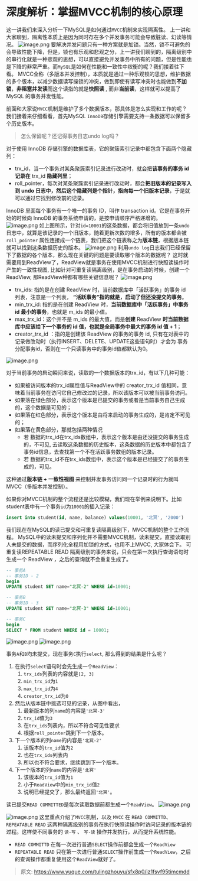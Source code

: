 # 深度解析：掌握MVCC机制的核心原理

这一讲我们来深入分析一下MySQL是如何通过`MVCC`机制来实现隔离性。
上一讲和大家聊到，隔离性本质上是因为同时存在多个并发事务可能会导致脏读、幻读等情况。
![image.png](./img/h0JesvUSUbaP_m0t/1680157573957-b40fefce-a3d7-475b-916c-ef36c92d48f1-233847.png)
要解决并发问题只有一种方案就是加锁。当然，锁不可避免的会导致性能下降，但是，锁也有乐观和悲观之分，上一讲我们聊到的，隔离级别中的串行化就是一种悲观的思想，可以直接避免并发事务中所有的问题，但是性能也是下降的非常严重。而`MySQL`是如何在性能和一致性中权衡的呢？我们接着往下看。
MVCC全称（多版本并发控制），本质就是通过一种乐观锁的思想，维护数据的多个版本，以减少数据读写操锁的冲突，做到即使有读写冲突时也能做到**不加锁**，**非阻塞并发读**而这个读指的就是**快照读** , 而非**当前读**，这样就可以提高了 MySQL 的事务并发性能。

前面和大家说`MVCC`机制是维护了多个数据版本，那具体是怎么实现和工作的呢？我们接着来仔细看看，首先MySQL `InnoDB`存储引擎需要支持一条数据可以保留多个历史版本。
> 怎么保留呢？还记得事务日志undo log吗？

对于使用 InnoDB 存储引擎的数据库表，它的聚簇索引记录中都包含下面两个隐藏列：

- trx_id，当一个事务对某条聚簇索引记录进行改动时，就会把**该事务的事务 id 记录在** trx_id **隐藏列里**；
- roll_pointer，每次对某条聚簇索引记录进行改动时，都会**把旧版本的记录写入到 undo 日志中，然后这个隐藏列是个指针，指向每一个旧版本记录**，于是就可以通过它找到修改前的记录。

InnoDB 里面每个事务有一个唯一的事务 ID，叫作 transaction id。它是在事务开始的时候向 InnoDB 的事务系统申请的，是按申请顺序严格递增的。
![image.png](./img/h0JesvUSUbaP_m0t/1680071884160-c066d323-0ea4-4b3f-8f09-3ea38ce3330f-386245.png)
如上图所示，针对`id=10001`的这条数据，都会将旧值放到一条`undo`日志中，就算是该记录的一个旧版本，随着更新次数的增多，所有的版本都会被 `roll_pointer` 属性连接成一个链表，我们把这个链表称之为**版本链**，根据版本链就可以找到这条数据历史的版本。
![image.png](./img/h0JesvUSUbaP_m0t/1680089702903-13895075-6e1a-47b4-b0f2-a299b7176d4e-213020.png)
利用`undo log`日志我们已经保留下了数据的各个版本，那么现在关键的问题是要读取哪个版本的数据呢？
这时就需要用到ReadView了，ReadView就是事务在使用MVCC机制进行快照读操作时产生的一致性视图, 比如针对可重复读隔离级别，是在事务启动的时候，创建一个ReadView, 那ReadView种都有哪些关键信息呢？
![image.png](./img/h0JesvUSUbaP_m0t/1680095929852-60ae40d0-a547-44dd-b419-677e29347107-108874.png)

- trx_ids: 指的是在创建 ReadView 时，当前数据库中「活跃事务」的事务 id 列表，注意是一个列表， **“活跃事务”指的就是，启动了但还没提交的事务**。
- min_trx_id: 指的是在创建 ReadView 时，**当前数据库中「活跃事务」中事务 id 最小的事务**，也就是 m_ids 的最小值。
- max_trx_id：这个并不是 m_ids 的最大值，而是**创建** ReadView **时当前数据库中应该给下一个事务的 id 值，也就是全局事务中最大的事务 id 值 + 1**；
- creator_trx_id ：指的是创建该 ReadView 的事务的事务 id, 只有在对表中的记录做改动时（执行INSERT、DELETE、UPDATE这些语句时）才会为 事务分配事务id，否则在一个只读事务中的事务id值都默认为0。

![image.png](./img/h0JesvUSUbaP_m0t/1680095960762-04342929-209b-4705-b013-a77e6c294eda-719885.png)

对于当前事务的启动瞬间来说，读取的一个数据版本的trx_id，有以下几种可能：

- 如果被访问版本的trx_id属性值与ReadView中的 creator_trx_id 值相同，意味着当前事务在访问它自己修改过的记录，所以该版本可以被当前事务访问。
- 如果落在绿色部分，表示这个版本是已提交的事务或者是当前事务自己生成的，这个数据是可见的；
- 如果落在红色部分，表示这个版本是由将来启动的事务生成的，是肯定不可见的；
- 如果落在黄色部分，那就包括两种情况
   - 若 数据的trx_id在trx_ids数组中，表示这个版本是由还没提交的事务生成的，不可见, 去读取这条数据的历史版本，这条数据的历史版本中都包含了事务id信息，去查找第一个不在活跃事务数组的版本记录。
   - 若 数据的trx_id不在trx_ids数组中，表示这个版本是已经提交了的事务生成的，可见。

这种通过**版本链 + 一致性视图** 来控制并发事务访问同一个记录时的行为就叫 MVCC（多版本并发控制）。

如果你对MVCC机制的整个流程还是比较模糊，我们现在举例来说明下。比如student表中有一个事务`id`为`10001`的插入记录：
```sql
insert into student(id, name, balance) values(10001, '北冥', '2000')
```

我们现在在MySQL的读已提交和可重复读隔离级别下，MVCC机制的整个工作流程。
MySQL中的读未提交和序列化并不需要MVCC机制，读未提交，直接读取别人未提交的数据，而序列化全程用加锁的方式，也用不上MVCC, 大家体会下。
可重复读REPEATABLE READ 隔离级别的事务来说，只会在第一次执行查询语句时生成一个 ReadView ，之后的查询就不会重复生成了。

```sql
-- 事务A 
-- 事务ID - 2
begin
UPDATE student SET name="北冥-2" WHERE id=10001;

-- 事务B
-- 事务ID - 3
UPDATE student SET name="北冥-3" WHERE id=10001;

-- 事务C
begin
SELECT * FROM student WHERE id = 10001;
```
![image.png](./img/h0JesvUSUbaP_m0t/1680179062059-b0d38f09-c952-4985-8a6b-c4e4006d70d9-950597.png)
![image.png](./img/h0JesvUSUbaP_m0t/1680179084203-0d51bb36-caff-423f-a7b0-c3f49dbef6bc-693179.png)

事务`A`和`B`均未提交，现在事务`C`执行`select`, 那么得到的结果是什么呢？

1. 在执行`select`语句时会先生成一个`ReadView`：
   1. `trx_ids`列表的内容就是`[2, 3]`
   2. `min_trx_id`为`1`
   3. `max_trx_id`为`4`
   4. `creator_trx_id`为`0`
2. 然后从版本链中挑选可见的记录，从图中看出，
   1. 最新版本的列`name`的内容是`'北冥-3'`
   2. `trx_id`值为`3`
   3. 在`trx_ids`列表内，所以不符合可见性要求
   4. 根据`roll_pointer`跳到下一个版本。
3. 下一个版本的列`name`的内容是`'北冥-2'`
   1. 该版本的`trx_id`值为`2`
   2. 也在`trx_ids`列表内
   3. 所以也不符合要求，继续跳到下一个版本。
4. 下一个版本的列`name`的内容是`'北冥'`
   1. 该版本的`trx_id`值为`1`
   2. 小于`ReadView`中的`min_trx_id`值`2`
   3. 说明已经提交了，那么最终返回`'北冥'`。

读已提交`READ COMMITTED`是每次读取数据前都生成一个`ReadView`。
![image.png](./img/h0JesvUSUbaP_m0t/1680176728820-fd131d06-d868-4aef-951c-e195acf4e2cc-870009.png)

![image.png](./img/h0JesvUSUbaP_m0t/1680180052328-998ea2ad-345a-41d6-b37a-036fcb0f5223-430351.png)
这里重点介绍了`MVCC`机制，以及 `MVCC` 在 `READ COMMITTD`、 `REPEATABLE READ` 这两种隔离级别的事务在执行快照读操作时访问记录的版本链的过程。这样使不同事务的 `读-写` 、 `写-读` 操作并发执行，从而提升系统性能。

- `READ COMMITTD` 在每一次进行普通`SELECT`操作前都会生成一个`ReadView`
- `REPEATABLE READ` 只在第一次进行普通`SELECT`操作前生成一个`ReadView`，之后的查询操作都重复使用这个`ReadView`就好了。


> 原文: <https://www.yuque.com/tulingzhouyu/sfx8p0/iz1fsvf95timcmdd>